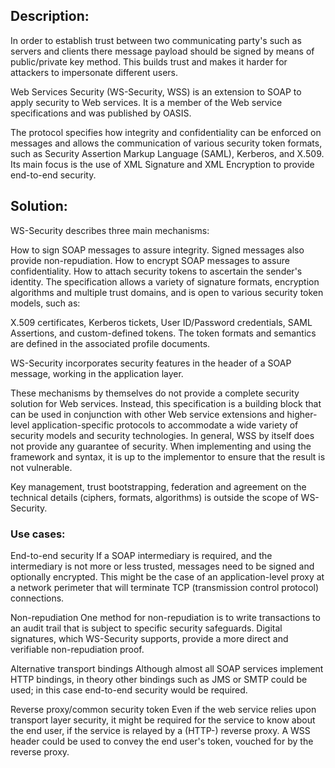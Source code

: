 ## Description:

In order to establish trust between two communicating party's such as servers and clients
there message payload should be signed by means of public/private key method. This builds trust
and makes it harder for attackers to impersonate different users.

Web Services Security (WS-Security, WSS) is an extension to SOAP to apply security to 
Web services. It is a member of the Web service specifications and was published by OASIS.

The protocol specifies how integrity and confidentiality can be enforced on messages and allows 
the communication of various security token formats, such as Security Assertion Markup Language (SAML), 
Kerberos, and X.509. Its main focus is the use of XML Signature and XML Encryption to provide end-to-end security.

## Solution:

WS-Security describes three main mechanisms:

How to sign SOAP messages to assure integrity. Signed messages also provide non-repudiation.
How to encrypt SOAP messages to assure confidentiality.
How to attach security tokens to ascertain the sender's identity.
The specification allows a variety of signature formats, encryption algorithms and multiple trust domains, and is open to various security token models, such as:

X.509 certificates,
Kerberos tickets,
User ID/Password credentials,
SAML Assertions, and
custom-defined tokens.
The token formats and semantics are defined in the associated profile documents.

WS-Security incorporates security features in the header of a SOAP message, working in the application layer.

These mechanisms by themselves do not provide a complete security solution for Web services. Instead, this specification is a building block that can be used in conjunction with other Web service extensions and higher-level application-specific protocols to accommodate a wide variety of security models and security technologies. In general, WSS by itself does not provide any guarantee of security. When implementing and using the framework and syntax, it is up to the implementor to ensure that the result is not vulnerable.

Key management, trust bootstrapping, federation and agreement on the technical details (ciphers, formats, algorithms) is outside the scope of WS-Security.

### Use cases:

End-to-end security
If a SOAP intermediary is required, and the intermediary is not more or less trusted, messages need to be signed and optionally encrypted. This might be the case of an application-level proxy at a network perimeter that will terminate TCP (transmission control protocol) connections.

Non-repudiation
One method for non-repudiation is to write transactions to an audit trail that is subject to specific security safeguards. Digital signatures, which WS-Security supports, provide a more direct and verifiable non-repudiation proof.

Alternative transport bindings
Although almost all SOAP services implement HTTP bindings, in theory other bindings such as JMS or SMTP could be used; in this case end-to-end security would be required.

Reverse proxy/common security token
Even if the web service relies upon transport layer security, it might be required for the service to know about the end user, if the service is relayed by a (HTTP-) reverse proxy. A WSS header could be used to convey the end user's token, vouched for by the reverse proxy.


